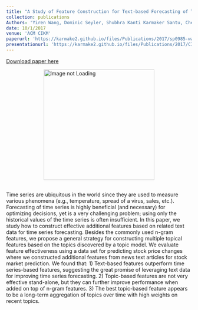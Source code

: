 ```yaml
---
title: "A Study of Feature Construction for Text-based Forecasting of Time Series Variables. "
collection: publications
Authors: 'Yiren Wang, Dominic Seyler, Shubhra Kanti Karmaker Santu, ChengXiang Zhai'
date: 10/1/2017
venue: 'ACM CIKM'
paperurl: 'https://karmake2.github.io/files/Publications/2017/sp0985-wangA.pdf'
presentationurl: 'https://karmake2.github.io/files/Publications/2017/CIKM2017-poster.pdf'
---
```


<a href='https://karmake2.github.io/files/Publications/2017/sp0985-wangA.pdf'>Download paper here</a>

<div style='display: flex; justify-content: center;'><img src='https://karmake2.github.io/files/Publications/2017/TimeSeries.png' alt='Image not Loading' style='height:300px;' align='middle'></div><br>

Time series are ubiquitous in the world since they are used to measure various phenomena (e.g., temperature, spread of a virus, sales, etc.). Forecasting of time series is highly beneficial (and necessary) for optimizing decisions, yet is a very challenging problem; using only the historical values of the time series is often insufficient. In this paper, we study how to construct effective additional features based on related text data for time series forecasting. Besides the commonly used n-gram features, we propose a general strategy for constructing multiple topical features based on the topics discovered by a topic model. We evaluate feature effectiveness using a data set for predicting stock price changes where we constructed additional features from news text articles for stock market prediction. We found that: 1) Text-based features outperform time series-based features, suggesting the great promise of leveraging text data for improving time series forecasting. 2) Topic-based features are not very effective stand-alone, but they can further improve performance when added on top of n-gram features. 3) The best topic-based feature appears to be a long-term aggregation of topics over time with high weights on recent topics.
